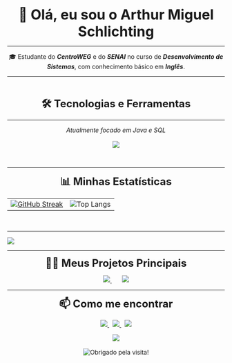 <p align="center">
  <strong><font size="6">👋 Olá, eu sou o Arthur Miguel Schlichting</font></strong>
</p>

---

<p align="center">
  🎓 Estudante do <strong><em>CentroWEG</em></strong> e do <strong><em>SENAI</em></strong> no curso de <strong><em>Desenvolvimento de Sistemas</em></strong>, com conhecimento básico em <strong><em>Inglês</em></strong>.
</p>

---

<br>

<p align="center">
  <strong><font size="5">🛠️ Tecnologias e Ferramentas</font></strong>
</p>

---

<p align="center">
  <em>Atualmente focado em Java e SQL</em>
  <br><br>
  <a href="https://skillicons.dev">
    <img src="https://skillicons.dev/icons?i=java,python,flask,js,html,css,bootstrap,sql,c,cpp,github,vscode,eclipse,anaconda,arduino&theme=dark&perline=8" />
  </a>
</p>

<br>

---

<p align="center">
  <strong><font size="5">📊 Minhas Estatísticas</font></strong>
</p>

<p align="center">
  <table>
    <tr>
      <td valign="top">
        <a href="https://git.io/streak-stats">
          <img src="https://streak-stats.demolab.com?user=arthurSchgg&theme=tokyonight&exclude_days=Sun" alt="GitHub Streak" />
        </a>
      </td>
      <td valign="top">
        <img src="https://github-readme-stats.vercel.app/api/top-langs/?username=arthurSchgg&layout=compact&theme=tokyonight&hide_border=true" alt="Top Langs" />
      </td>
    </tr>
  </table>
  <br>

---
  
  <a href="https://github.com/ashutosh00710/github-readme-activity-graph">
    <img src="https://github-readme-activity-graph.vercel.app/graph?username=arthurSchgg&bg_color=0D1117&color=79D3C3&line=79D3C3&point=FFFFFF&area=true&hide_border=true" />
  </a>
</p>

---

<p align="center">
  <strong><font size="5">🧑‍💻 Meus Projetos Principais</font></strong>
</p>

<p align="center">
  <a href="https://github.com/arthurSchgg/Sistema-de-Gerenciamento-Agencia-de-Viagens">
    <img src="https://github-readme-stats.vercel.app/api/pin/?username=arthurSchgg&repo=Sistema-de-Gerenciamento-Agencia-de-Viagens&theme=tokyonight" />
  </a>
  &nbsp;&nbsp;&nbsp;&nbsp;&nbsp;
  <a href="https://github.com/arthurSchgg/Gerenciamento-de-Biblioteca">
    <img src="https://github-readme-stats.vercel.app/api/pin/?username=arthurSchgg&repo=Gerenciamento-de-Biblioteca&theme=tokyonight" />
  </a>
</p>

---

<p align="center">
  <strong><font size="5">📫 Como me encontrar</font></strong>
</p>

<p align="center">
  <a href="mailto:arthurms2904@gmail.com">
    <img src="https://img.shields.io/badge/Email-D14836?style=for-the-badge&logo=gmail&logoColor=white" />
  </a>
  &nbsp;
  <a href="https://wa.me/5547997695223">
    <img src="https://img.shields.io/badge/WhatsApp-25D366?style=for-the-badge&logo=whatsapp&logoColor=white" />
  </a>
  &nbsp;
  <a href="https://www.instagram.com/_thursch/">
    <img src="https://img.shields.io/badge/Instagram-E4405F?style=for-the-badge&logo=instagram&logoColor=white" />
  </a>
</p>

<p align="center">
  <img src="https://komarev.com/ghpvc/?username=arthurSchgg&label=VISUALIZA%C3%87%C3%95ES&color=000000" />
  <br><br>
  <img src="https://readme-typing-svg.herokuapp.com/?color=FFFFFF&center=true&vCenter=true&lines=Obrigado+pela+visita!+🚀;Volte+sempre+🙏" alt="Obrigado pela visita!">
</p>
